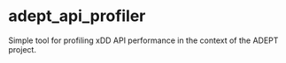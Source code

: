 # adept_api_profiler
Simple tool for profiling xDD API performance in the context of the ADEPT project.
